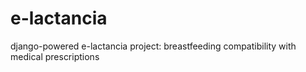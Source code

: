 # e-lactancia
django-powered e-lactancia project: breastfeeding compatibility with medical prescriptions
